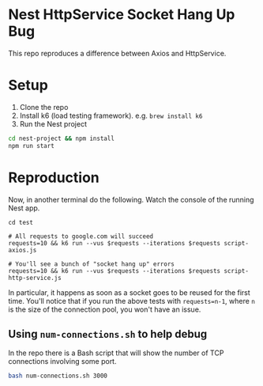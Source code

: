 # Nest HttpService Socket Hang Up Bug

This repo reproduces a difference between Axios and HttpService.

# Setup
1. Clone the repo
2. Install k6 (load testing framework). e.g. `brew install k6`
3. Run the Nest project
```bash
cd nest-project && npm install
npm run start
```

# Reproduction
Now, in another terminal do the following. Watch the console of the running Nest app.
```
cd test

# All requests to google.com will succeed
requests=10 && k6 run --vus $requests --iterations $requests script-axios.js

# You'll see a bunch of "socket hang up" errors
requests=10 && k6 run --vus $requests --iterations $requests script-http-service.js
```

In particular, it happens as soon as a socket goes to be reused for the first time. You'll notice that if you run the above tests with `requests=n-1`, where `n` is the size of the connection pool, you won't have an issue.


## Using `num-connections.sh` to help debug
In the repo there is a Bash script that will show the number of TCP connections involving some port.
```bash
bash num-connections.sh 3000
```